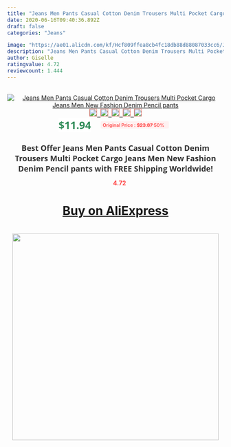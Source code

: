 ```yaml
---
title: "Jeans Men Pants Casual Cotton Denim Trousers Multi Pocket Cargo Jeans Men New Fashion Denim Pencil pants"
date: 2020-06-16T09:40:36.892Z
draft: false
categories: "Jeans"

image: "https://ae01.alicdn.com/kf/Hcf809ffea8cb4fc18db88d88087033cc6/Jeans-Men-Pants-Casual-Cotton-Denim-Trousers-Multi-Pocket-Cargo-Jeans-Men-New-Fashion-Denim-Pencil.jpg"
description: "Jeans Men Pants Casual Cotton Denim Trousers Multi Pocket Cargo Jeans Men New Fashion Denim Pencil pants"
author: Giselle
ratingvalue: 4.72
reviewcount: 1.444
---
```

<br>
<div style="text-align: center;">
<a href="https://s.click.aliexpress.com/e/_AK3nrR" target="_blank" rel="nofollow noopener noreferrer"><img alt="Jeans Men Pants Casual Cotton Denim Trousers Multi Pocket Cargo Jeans Men New Fashion Denim Pencil pants" class="magnifier-image" src="https://ae01.alicdn.com/kf/Hcf809ffea8cb4fc18db88d88087033cc6/Jeans-Men-Pants-Casual-Cotton-Denim-Trousers-Multi-Pocket-Cargo-Jeans-Men-New-Fashion-Denim-Pencil.jpg_640x640.jpg">
<br>
<img style="border:1px solid salmon" src="https://ae01.alicdn.com/kf/Hcf809ffea8cb4fc18db88d88087033cc6/Jeans-Men-Pants-Casual-Cotton-Denim-Trousers-Multi-Pocket-Cargo-Jeans-Men-New-Fashion-Denim-Pencil.jpg_120x120.jpg">&nbsp;&nbsp;<img style="border:1px solid salmon" src="https://ae01.alicdn.com/kf/Hebe2861b14b4433bb9a67cadae57df1aD/Jeans-Men-Pants-Casual-Cotton-Denim-Trousers-Multi-Pocket-Cargo-Jeans-Men-New-Fashion-Denim-Pencil.jpg_120x120.jpg">&nbsp;&nbsp;<img style="border:1px solid salmon" src="https://ae01.alicdn.com/kf/Ha071055b86aa43acb72db843d494036bG/Jeans-Men-Pants-Casual-Cotton-Denim-Trousers-Multi-Pocket-Cargo-Jeans-Men-New-Fashion-Denim-Pencil.jpg_120x120.jpg">&nbsp;&nbsp;<img style="border:1px solid salmon" src="https://ae01.alicdn.com/kf/Ha8522633a3814cb99a788e32a6914b0aY/Jeans-Men-Pants-Casual-Cotton-Denim-Trousers-Multi-Pocket-Cargo-Jeans-Men-New-Fashion-Denim-Pencil.jpg_120x120.jpg">&nbsp;&nbsp;<img style="border:1px solid salmon" src="https://ae01.alicdn.com/kf/H67d18ae5741c45e5ad4151001edefcddn/Jeans-Men-Pants-Casual-Cotton-Denim-Trousers-Multi-Pocket-Cargo-Jeans-Men-New-Fashion-Denim-Pencil.jpg_120x120.jpg"></a></div><br0>
<div style="text-align: center;"><span style="background-color: white; border: 0px; box-sizing: border-box; color: seagreen; display: inline-block; font-family: &quot;open sans&quot; , &quot;arial&quot; , &quot;helvetica&quot; , sans-serif , &quot;heiti&quot;; font-size: 24px; font-stretch: inherit; font-weight: 700; line-height: inherit; margin: 0px 10px 0px 0px; padding: 0px; vertical-align: middle;">$11.94 </span>
<span style="background: rgb(255 , 241 , 241); border-radius: 3px; border: 0px; box-sizing: border-box; color: #ff4747; display: inline-block; font-family: inherit; font-size: 12px; font-stretch: inherit; font-style: inherit; font-variant: inherit; font-weight: 600; line-height: inherit; margin: 0px; padding: 2px 5px; transform: scale(0.9); vertical-align: middle;">Original Price : <b style="text-decoration: line-through;">$23.87 </b> 50%&nbsp;&nbsp;</span></div>
<h1 style="color: #333333; display: inline-block; font-family: &quot;open sans&quot; , &quot;arial&quot; , &quot;helvetica&quot; , sans-serif , &quot;heiti&quot;; font-size: 18px; font-stretch: inherit; font-weight: 700; text-align: center;">Best Offer Jeans Men Pants Casual Cotton Denim Trousers Multi Pocket Cargo Jeans Men New Fashion Denim Pencil pants with FREE Shipping Worldwide!</h1>
<div style="color: #ff4747; text-align: center;">
<img src="https://4.bp.blogspot.com/-M0ZcTcb-5uY/XleCXlxnR4I/AAAAAAAAAEc/OrjgMkXV1oMQFaCRZj5HQwOCBcu3w1FegCPcBGAYYCw/s1600/star.png" style="height: 15px;">&nbsp;<b>4.72</b></div>
<div class="button_cont" align="center"><a class="buynow_a" href="https://s.click.aliexpress.com/e/_AK3nrR" target="_blank" rel="nofollow noopener noreferrer"><H1>Buy on AliExpress</H1></a></div><br>
<div class="separator" style="clear: both; text-align: center;">
<img src="https://lh3.googleusercontent.com/-pTy5HemUv9M/XlePHvY0dAI/AAAAAAAAAE4/0nX5iRUoIWY8eMW9Dpxeirr157OZliDIgCLcBGAsYHQ/s1600/badge.gif" width="480">
</div>
